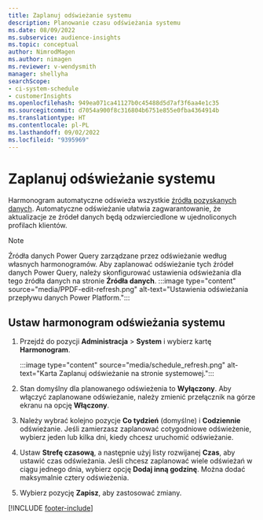 ```yaml
---
title: Zaplanuj odświeżanie systemu
description: Planowanie czasu odświeżania systemu
ms.date: 08/09/2022
ms.subservice: audience-insights
ms.topic: conceptual
author: NimrodMagen
ms.author: nimagen
ms.reviewer: v-wendysmith
manager: shellyha
searchScope:
- ci-system-schedule
- customerInsights
ms.openlocfilehash: 949ea071ca41127b0c45488d5d7af3f6aa4e1c35
ms.sourcegitcommit: d7054a900f8c316804b6751e855e0fba4364914b
ms.translationtype: HT
ms.contentlocale: pl-PL
ms.lasthandoff: 09/02/2022
ms.locfileid: "9395969"
---
```

# <a name="schedule-system-refresh"></a>Zaplanuj odświeżanie systemu

Harmonogram automatyczne odświeża wszystkie [źródła pozyskanych danych](data-sources.md). Automatyczne odświeżanie ułatwia zagwarantowanie, że aktualizacje ze źródeł danych będą odzwierciedlone w ujednoliconych profilach klientów.

> [!NOTE]
> Źródła danych Power Query zarządzane przez odświeżanie według własnych harmonogramów. Aby zaplanować odświeżanie tych źródeł danych Power Query, należy skonfigurować ustawienia odświeżania dla tego źródła danych na stronie **Źródła danych**.
> :::image type="content" source="media/PPDF-edit-refresh.png" alt-text="Ustawienia odświeżania przepływu danych Power Platform.":::

## <a name="set-system-refresh-schedule"></a>Ustaw harmonogram odświeżania systemu

1. Przejdź do pozycji **Administracja** > **System** i wybierz kartę **Harmonogram**.

   :::image type="content" source="media/schedule_refresh.png" alt-text="Karta Zaplanuj odświeżanie na stronie systemowej.":::

1. Stan domyślny dla planowanego odświeżenia to **Wyłączony**. Aby włączyć zaplanowane odświeżanie, należy zmienić przełącznik na górze ekranu na opcję **Włączony**.

1. Należy wybrać kolejno pozycje **Co tydzień** (domyślne) i **Codziennie** odświeżanie. Jeśli zamierzasz zaplanować cotygodniowe odświeżenie, wybierz jeden lub kilka dni, kiedy chcesz uruchomić odświeżanie.

1. Ustaw **Strefę czasową**, a następnie użyj listy rozwijanej **Czas**, aby ustawić czas odświeżania. Jeśli chcesz zaplanować wiele odświeżań w ciągu jednego dnia, wybierz opcję **Dodaj inną godzinę**. Można dodać maksymalnie cztery odświeżenia.

1. Wybierz pozycję **Zapisz**, aby zastosować zmiany.

[!INCLUDE [footer-include](includes/footer-banner.md)]

